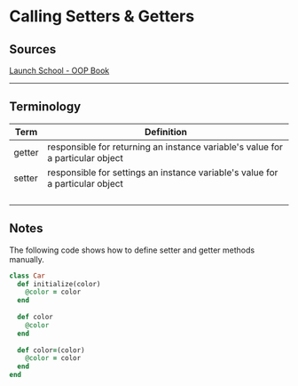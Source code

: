 # Calling Setters & Getters

## Sources

[Launch School - OOP Book](https://launchschool.com/books/oo_ruby/read/the_object_model)

---

## Terminology

| Term   | Definition                                                   |
| ------ | ------------------------------------------------------------ |
| getter | responsible for returning an instance variable's value for a particular object |
| setter | responsible for settings an instance variable's value for a particular object |
|        |                                                              |
|        |                                                              |
|        |                                                              |
|        |                                                              |

## Notes

The following code shows how to define setter and getter methods manually.

```ruby
class Car
  def initialize(color)
    @color = color
  end
  
  def color
    @color
  end
 
  def color=(color)
    @color = color
  end
end
```

